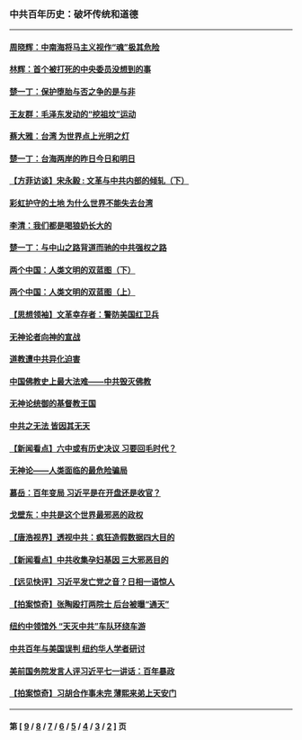 ### 中共百年历史：破坏传统和道德
---
#### [周晓辉：中南海将马主义视作“魂”极其危险](../../pages/nf1176114/n14026892.md?07080430) 
#### [林辉：首个被打死的中央委员没想到的事](../../pages/nf1176114/n13987400.md?07080430) 
#### [楚一丁：保护堕胎与否之争的是与非](../../pages/nf1176114/n13815642.md?07080430) 
#### [王友群：毛泽东发动的“挖祖坟”运动](../../pages/nf1176114/n13723639.md?07080430) 
#### [蔡大雅：台湾 为世界点上光明之灯](../../pages/nf1176114/n13531530.md?07080430) 
#### [楚一丁：台海两岸的昨日今日和明日](../../pages/nf1176114/n13531468.md?07080430) 
#### [【方菲访谈】宋永毅 : 文革与中共内部的倾轧（下）](../../pages/nf1176114/n13486836.md?07080430) 
#### [彩虹护守的土地 为什么世界不能失去台湾](../../pages/nf1176114/n13476849.md?07080430) 
#### [李清：我们都是喝狼奶长大的](../../pages/nf1176114/n13471478.md?07080430) 
#### [楚一丁：与中山之路背道而驰的中共强权之路](../../pages/nf1176114/n13437270.md?07080430) 
#### [两个中国：人类文明的双蓝图（下）](../../pages/nf1176114/n13423132.md?07080430) 
#### [两个中国：人类文明的双蓝图（上）](../../pages/nf1176114/n13422687.md?07080430) 
#### [【思想领袖】文革幸存者：警防美国红卫兵](../../pages/nf1176114/n13339289.md?07080430) 
#### [无神论者向神的宣战](../../pages/nf1176114/n13281535.md?07080430) 
#### [道教遭中共异化迫害](../../pages/nf1176114/n13281463.md?07080430) 
#### [中国佛教史上最大法难——中共毁灭佛教](../../pages/nf1176114/n13281397.md?07080430) 
#### [无神论统御的基督教王国](../../pages/nf1176114/n13281280.md?07080430) 
#### [中共之无法 皆因其无天](../../pages/nf1176114/n13281088.md?07080430) 
#### [【新闻看点】六中或有历史决议 习要回毛时代？](../../pages/nf1176114/n13222895.md?07080430) 
#### [无神论——人类面临的最危险骗局](../../pages/nf1176114/n13196137.md?07080430) 
#### [慕岳：百年变局 习近平是在开盘还是收官？](../../pages/nf1176114/n13206516.md?07080430) 
#### [戈壁东：中共是这个世界最邪恶的政权](../../pages/nf1176114/n13085641.md?07080430) 
#### [【唐浩视界】透视中共：疯狂造假数据四大目的](../../pages/nf1176114/n13080590.md?07080430) 
#### [【新闻看点】中共收集孕妇基因 三大邪恶目的](../../pages/nf1176114/n13077182.md?07080430) 
#### [【远见快评】习近平发亡党之音？日相一语惊人](../../pages/nf1176114/n13074809.md?07080430) 
#### [【拍案惊奇】张陶殴打两院士 后台被曝“通天”](../../pages/nf1176114/n13070496.md?07080430) 
#### [纽约中领馆外 “天灭中共”车队环绕车游](../../pages/nf1176114/n13070693.md?07080430) 
#### [中共百年与美国误判 纽约华人学者研讨](../../pages/nf1176114/n13067969.md?07080430) 
#### [美前国务院发言人评习近平七一讲话：百年暴政](../../pages/nf1176114/n13066986.md?07080430) 
#### [【拍案惊奇】习胡合作事未完 薄熙来弟上天安门](../../pages/nf1176114/n13065867.md?07080430) 

---
#### 第 [ [9](./9.md?07080430) / [8](./8.md?07080430) / [7](./7.md?07080430) / [6](./6.md?07080430) / [5](./5.md?07080430) / [4](./4.md?07080430) / [3](./3.md?07080430) / [2](./2.md?07080430) ] 页

